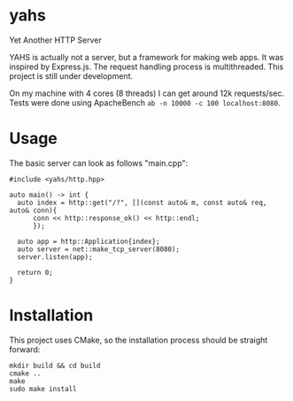 # yahs
Yet Another HTTP Server

YAHS is actually not a server, but a framework for making web apps.
It was inspired by Express.js. The request handling
process is multithreaded. This project is still under development.

On my machine with 4 cores (8 threads) I can get around 12k requests/sec.
Tests were done using ApacheBench `ab -n 10000 -c 100 localhost:8080`.

# Usage

The basic server can look as follows "main.cpp":

```
#include <yahs/http.hpp>

auto main() -> int {
  auto index = http::get("/?", [](const auto& m, const auto& req, auto& conn){
      conn << http::response_ok() << http::endl;
      });
  
  auto app = http::Application{index};
  auto server = net::make_tcp_server(8080);
  server.listen(app);

  return 0;
}

```

# Installation

This project uses CMake, so the installation process should be straight forward:
```
mkdir build && cd build
cmake ..
make
sudo make install
```
